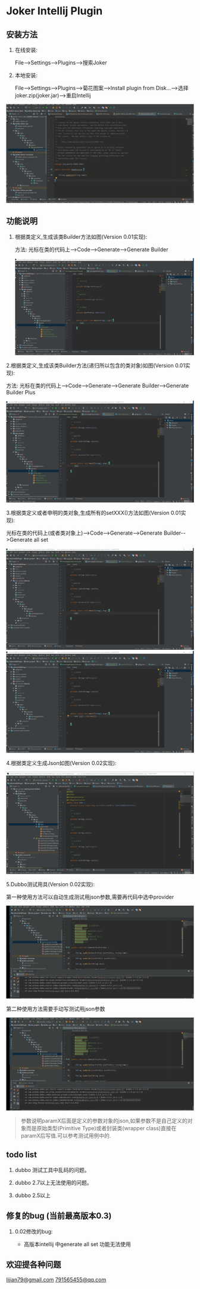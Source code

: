# Joker Intellij Plugin

## 安装方法

1. 在线安装:

   File-->Settings-->Plugins-->搜索Joker

2. 本地安装:

   File-->Settings-->Plugins-->菊花图案-->Install plugin from Disk...-->选择joker.zip(joker.jar)-->重启Intellij

![](./readme/install_plugin.gif)

## 功能说明

1. 根据类定义,生成该类Builder方法如图(Version 0.01实现):

   方法: 光标在类的代码上-->Code-->Generate-->Generate Builder

   ![readme\genBuilder](./readme/genBuilder.gif)

2.根据类定义,生成该类Builder方法(递归所以包含的类对象)如图(Version 0.01实现):

方法: 光标在类的代码上-->Code-->Generate-->Generate Builder-->Generate Builder Plus

![](./readme/genBuilderPlus.gif)

3.根据类定义或者申明的类对象,生成所有的setXXX()方法如图(Version 0.01实现):

光标在类的代码上(或者类对象上)-->Code-->Generate-->Generate Builder-->Generate all set

![readme\genGeter1](./readme/genGeter1.gif)
![readme\genGeter2](./readme/genGeter2.gif)

4.根据类定义生成Json如图(Version 0.02实现):

![conver2java](./readme/convert2java.gif)

5.Dubbo测试用具(Version 0.02实现):

第一种使用方法可以自动生成测试用json参数,需要再代码中选中provider

![testDubbo1](./readme/testDubbo1.gif)

第二种使用方法需要手动写测试用json参数

![TestDubbo2](./readme/testDubbo2.gif)

> 参数说明paramX后面是定义的参数对象的json,如果参数不是自己定义的对象而是原始类型(Primitive Type)或者封装类(wrapper class)直接在paramX后写值.可以参考测试用例中的.

## todo list

1. dubbo 测试工具中乱码的问题。

2. dubbo 2.7以上无法使用的问题。

3. dubbo 2.5以上



## 修复的bug (当前最高版本0.3)

1. 0.02修改的bug:

   - 高版本intellij 中generate all set 功能无法使用







## 欢迎提各种问题
lijian79@gmail.com
791565455@qq.com
